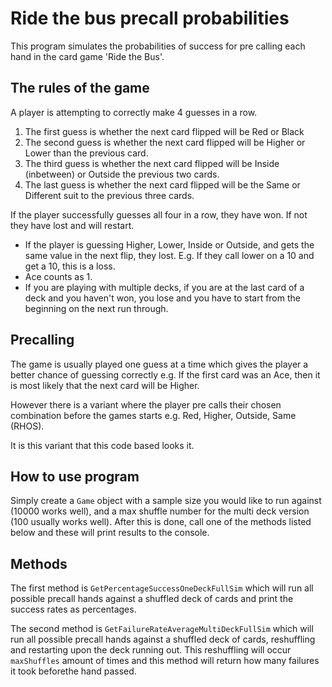 # Ride the bus precall probabilities

This program simulates the probabilities of success for pre calling each hand in the card game 'Ride the Bus'.

## The rules of the game
A player is attempting to correctly make 4 guesses in a row. 

<ol>
<li> The first guess is whether the next card flipped will be Red or Black </li>
<li> The second guess is whether the next card flipped will be Higher or Lower than the previous card.</li>
<li> The third guess is whether the next card flipped will be Inside (inbetween) or Outside the previous two cards.</li>
<li> The last guess is whether the next card flipped will be the Same or Different suit to the previous three cards.</li>
</ol>

If the player successfully guesses all four in a row, they have won. If not they have lost and will restart.

- If the player is guessing Higher, Lower, Inside or Outside, and gets the same value in the next flip, they lost. E.g. If they call lower on a 10 and get a 10, this is a loss.
- Ace counts as 1.
- If you are playing with multiple decks, if you are at the last card of a deck and you haven't won, you lose and you have to start from the beginning on the next run through.

## Precalling
The game is usually played one guess at a time which gives the player a better chance of guessing correctly e.g. If the first card was an Ace,
then it is most likely that the next card will be Higher.

However there is a variant where the player pre calls their chosen combination before the games starts e.g. Red, Higher, Outside, Same (RHOS).

It is this variant that this code based looks it.

## How to use program
Simply create a `Game` object with a sample size you would like to run against (10000 works well), and a max shuffle number for the multi deck version (100 usually works well).
After this is done, call one of the methods listed below and these will print results to the console.

## Methods
The first method is `GetPercentageSuccessOneDeckFullSim` which will run all possible precall hands against a shuffled deck of cards and print the success rates as percentages.

The second method is `GetFailureRateAverageMultiDeckFullSim` which will run all possible precall hands against a shuffled deck of cards, reshuffling and restarting upon the deck running out. This reshuffling will occur `maxShuffles` 
amount of times and this method will return how many failures it took beforethe hand passed. 
